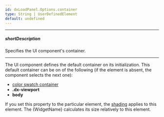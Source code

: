 ```yaml
---
id: dxLoadPanel.Options.container
type: String | UserDefinedElement
default: undefined
---
```

---
##### shortDescription
Specifies the UI component's container.

---
The UI component defines the default container on its initialization. This default container can be on of the following (if the element is absent, the component selects the next one):
- [color swatch container](https://js.devexpress.com/Documentation/Guide/Themes_and_Styles/Predefined_Themes/#Color_Swatches) 
- **.dx-viewport** 
- **body**

If you set this property to the particular element, the [shading]({basewidgetpath}/Configuration/#shading) applies to this element. The {WidgetName} calculates its size relatively to this element.

